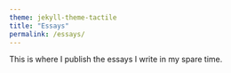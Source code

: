 ```yaml
---
theme: jekyll-theme-tactile
title: "Essays"
permalink: /essays/
---
```


This is where I publish the essays I write in my spare time. 
